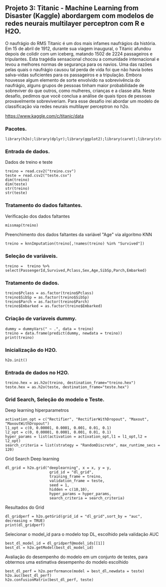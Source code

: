 ## Projeto 3: Titanic - Machine Learning from Disaster (Kaggle) abordargem com modelos de redes neurais multilayer perceptron com R e H2O.

O naufrágio do RMS Titanic é um dos mais infames naufrágios da história. Em 15 de abril de 1912, durante sua viagem inaugural, o Titanic afundou depois de colidir com um iceberg, matando 1502 de 2224 passageiros e tripulantes. Esta tragédia sensacional chocou a comunidade internacional e levou a melhores normas de segurança para os navios. Uma das razões pelas quais o naufrágio causou tal perda de vida foi que não havia botes salva-vidas suficientes para os passageiros e a tripulação. Embora houvesse algum elemento de sorte envolvido na sobrevivência do naufrágio, alguns grupos de pessoas tinham maior probabilidade de sobreviver do que outros, como mulheres, crianças e a classe alta. Neste desafio, pedimos que você conclua a análise de quais tipos de pessoas provavelmente sobreviveriam. Para esse desafio irei abordar um modelo de classificação via redes neurais multilayer perceptron no h2o.

https://www.kaggle.com/c/titanic/data

### Pacotes.

```{r, cache=FALSE, message=FALSE, warning=FALSE}
library(h2o);library(dplyr);library(ggplot2);library(caret);library(stringr);library(DMwR);library(Amelia);
```

### Entrada de dados.

Dados de treino e teste
```{r, cache=FALSE, message=FALSE, warning=FALSE}
treino = read.csv2("treino.csv")
teste = read.csv2("teste.csv")
dim(treino)
dim(teste)
str(treino)
str(teste)
```

### Tratamento do dados faltantes.

Verificação dos dados faltantes
```{r, cache=FALSE, message=FALSE, warning=FALSE}
missmap(treino)
```

Preenchimento dos dados faltantes da variável "Age" via algoritmo KNN
```{r, cache=FALSE, message=FALSE, warning=FALSE}
treino = knnImputation(treino[,!names(treino) %in% "Survived"])
```

### Seleção de variáveis.

```{r, cache=FALSE, message=FALSE, warning=FALSE}
treino =  treino %>% select(PassengerId,Survived,Pclass,Sex,Age,SibSp,Parch,Embarked)
```

### Tratamento de dados.

```{r, cache=FALSE, message=FALSE, warning=FALSE}
treino$Pclass = as.factor(treino$Pclass)
treino$SibSp = as.factor(treino$SibSp)
treino$Parch = as.factor(treino$Parch)
treino$Embarked = as.factor(treino$Embarked)
```

### Criação de variaveis dummy.

```{r, cache=FALSE, message=FALSE, warning=FALSE}
dummy = dummyVars(" ~ .", data = treino)
treino = data.frame(predict(dummy, newdata = treino))
print(treino)
```
### Inicialização do H2O.

```{r, cache=FALSE, message=FALSE, warning=FALSE}
h2o.init()
```

### Entrada de dados no H2O.

```{r, cache=FALSE, message=FALSE, warning=FALSE}
treino.hex = as.h2o(treino, destination_frame="treino.hex")
teste.hex = as.h2o(teste, destination_frame="teste.hex")
```

### Grid Search, Seleção do modelo e Teste.

Deep learning hiperparametros
```{r, cache=FALSE, message=FALSE, warning=FALSE}
activation_opt = c("Rectifier", "RectifierWithDropout", "Maxout", "MaxoutWithDropout")
l1_opt = c(0, 0.00001, 0.0001, 0.001, 0.01, 0.1)
l2_opt = c(0, 0.00001, 0.0001, 0.001, 0.01, 0.1)
hyper_params = list(activation = activation_opt,l1 = l1_opt,l2 = l2_opt)
search_criteria = list(strategy = "RandomDiscrete", max_runtime_secs = 120)
```

Grid Search Deep learning
```{r, cache=FALSE, message=FALSE, warning=FALSE}
dl_grid = h2o.grid("deeplearning", x = x, y = y,
                    grid_id = "dl_grid",
                    training_frame = treino,
                    validation_frame = teste,
                    seed = 1,
                    hidden = c(10,10),
                    hyper_params = hyper_params,
                    search_criteria = search_criteria)
```

Resultados do Grid
```{r, cache=FALSE, message=FALSE, warning=FALSE}
dl_gridperf = h2o.getGrid(grid_id = "dl_grid",sort_by = "auc", decreasing = TRUE)
print(dl_gridperf)
```

Selecionar o model_id para o modelo top DL, escolhido pela validação AUC
```{r, cache=FALSE, message=FALSE, warning=FALSE}
best_dl_model_id = dl_gridperf@model_ids[[1]]
best_dl = h2o.getModel(best_dl_model_id)
```

Avaliação do desempenho do modelo em um conjunto de testes, para obtermos uma estimativa desempenho do modelo escolhido
```{r, cache=FALSE, message=FALSE, warning=FALSE}
best_dl_perf = h2o.performance(model = best_dl,newdata = teste)
h2o.auc(best_dl_perf)
h2o.confusionMatrix(best_dl_perf, teste)
```
